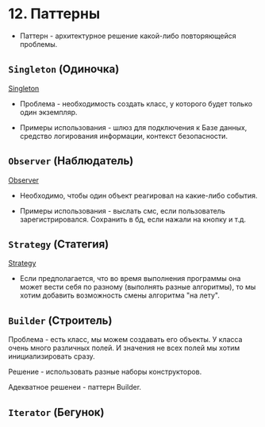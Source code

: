 # 12. Паттерны

* Паттерн - архитектурное решение какой-либо повторяющейся проблемы.

## `Singleton` (Одиночка)

[Singleton](https://ru.wikipedia.org/wiki/%D0%9E%D0%B4%D0%B8%D0%BD%D0%BE%D1%87%D0%BA%D0%B0_(%D1%88%D0%B0%D0%B1%D0%BB%D0%BE%D0%BD_%D0%BF%D1%80%D0%BE%D0%B5%D0%BA%D1%82%D0%B8%D1%80%D0%BE%D0%B2%D0%B0%D0%BD%D0%B8%D1%8F))

- Проблема - необходимость создать класс, у которого будет только один экземпляр.

- Примеры использования - шлюз для подключения к Базе данных, средство логирования информации, контекст безопасности.

## `Observer` (Наблюдатель)

[Observer](https://ru.wikipedia.org/wiki/%D0%9D%D0%B0%D0%B1%D0%BB%D1%8E%D0%B4%D0%B0%D1%82%D0%B5%D0%BB%D1%8C_(%D1%88%D0%B0%D0%B1%D0%BB%D0%BE%D0%BD_%D0%BF%D1%80%D0%BE%D0%B5%D0%BA%D1%82%D0%B8%D1%80%D0%BE%D0%B2%D0%B0%D0%BD%D0%B8%D1%8F))

- Необходимо, чтобы один объект реагировал на какие-либо события.

- Примеры использования - выслать смс, если пользователь зарегистрировался. Сохранить в бд, если нажали на кнопку и т.д.

## `Strategy` (Статегия)

[Strategy](https://ru.wikipedia.org/wiki/%D0%A1%D1%82%D1%80%D0%B0%D1%82%D0%B5%D0%B3%D0%B8%D1%8F_(%D1%88%D0%B0%D0%B1%D0%BB%D0%BE%D0%BD_%D0%BF%D1%80%D0%BE%D0%B5%D0%BA%D1%82%D0%B8%D1%80%D0%BE%D0%B2%D0%B0%D0%BD%D0%B8%D1%8F))

* Если предполагается, что во время выполнения программы она может вести себя по разному (выполнять разные алгоритмы), то мы хотим добавить возможность смены алгоритма "на лету".

## `Builder` (Строитель)

Проблема - есть класс, мы можем создавать его объекты. У класса очень много различных полей. И значения не всех полей мы хотим инициализировать сразу. 

Решение - использовать разные наборы конструкторов.

Адекватное решенеи - паттерн Builder.

## `Iterator` (Бегунок)